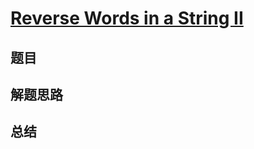 # [Reverse Words in a String II](https://leetcode.com/problems/reverse-words-in-a-string-ii/)

## 题目


## 解题思路


## 总结


